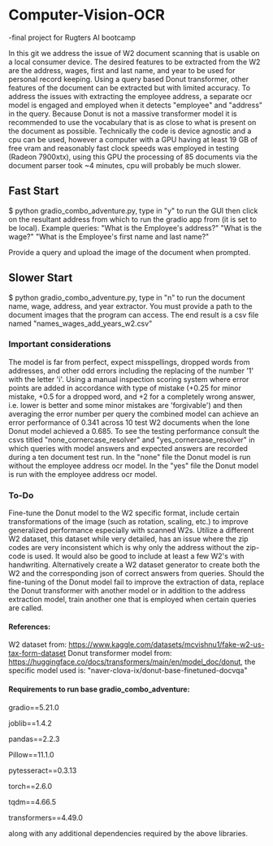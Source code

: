 # Computer-Vision-OCR
-final project for Rugters AI bootcamp

In this git we address the issue of W2 document scanning that is usable on a local consumer device. The desired features to be extracted from the W2 are the address, wages, first and last name, and year to be used for personal record keeping. Using a query based Donut transformer, other features of the document can be extracted but with limited accuracy. To address the issues with extracting the employee address, a separate ocr model is engaged and employed when it detects "employee" and "address" in the query. Because Donut is not a massive transformer model it is recommended to use the vocabulary that is as close to what is present on the document as possible. Technically the code is device agnostic and a cpu can be used, however a computer with a GPU having at least 19 GB of free vram and reasonably fast clock speeds was employed in testing (Radeon 7900xtx), using this GPU the processing of 85 documents via the document parser took ~4 minutes, cpu will probably be much slower. 

## Fast Start

$ python gradio_combo_adventure.py, type in "y" to run the GUI then click on the resultant address from which to run the gradio app from (it is set to be local). 
Example queries:
"What is the Employee's address?"
"What is the wage?"
"What is the Employee's first name and last name?"

Provide a query and upload the image of the document when prompted. 

## Slower Start
$ python gradio_combo_adventure.py, type in "n" to run the document name, wage, address, and year extractor. You must provide a path to the document images that the program can access. The end result is a csv file named "names_wages_add_years_w2.csv"

### Important considerations
The model is far from perfect, expect misspellings, dropped words from addresses, and other odd errors including the replacing of the number '1' with the letter 'i'. Using a manual inspection scoring system where error points are added in accordance with type of mistake (+0.25 for minor mistake, +0.5 for a dropped word, and +2 for a completely wrong answer, i.e. lower is better and some minor mistakes are 'forgivable') and then averaging the error number per query the combined model can achieve an error performance of 0.341 across 10 test W2 documents when the lone Donut model achieved a 0.685. To see the testing performance consult the csvs titled "none_cornercase_resolver" and "yes_cornercase_resolver" in which queries with model answers and expected answers are recorded during a ten document test run. In the "none" file the Donut model is run without the employee address ocr model. In the "yes" file the Donut model is run with the employee address ocr model. 

### To-Do
Fine-tune the Donut model to the W2 specific format, include certain transformations of the image (such as rotation, scaling, etc.) to improve generalized performance especially with scanned W2s.
Utilize a different W2 dataset, this dataset while very detailed, has an issue where the zip codes are very inconsistent which is why only the address without the zip-code is used. It would also be good to include at least a few W2's with handwriting. Alternatively create a W2 dataset generator to create both the W2 and the corresponding json of correct answers from queries.
Should the fine-tuning of the Donut model fail to improve the extraction of data, replace the Donut transformer with another model or in addition to the address extraction model, train another one that is employed when certain queries are called. 

#### References:
W2 dataset from: https://www.kaggle.com/datasets/mcvishnu1/fake-w2-us-tax-form-dataset
Donut transformer model from: https://huggingface.co/docs/transformers/main/en/model_doc/donut, the specific model used is: "naver-clova-ix/donut-base-finetuned-docvqa"

#### Requirements to run base gradio_combo_adventure:
gradio==5.21.0

joblib==1.4.2

pandas==2.2.3

Pillow==11.1.0

pytesseract==0.3.13

torch==2.6.0

tqdm==4.66.5

transformers==4.49.0

along with any additional dependencies required by the above libraries.

